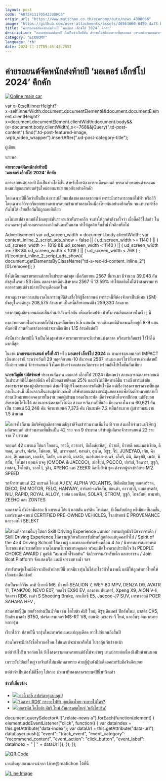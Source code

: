 ```yaml
---
layout: post
code: "ART2411170542JQ8HCB"
origin_url: "https://www.matichon.co.th/economy/auto/news_4900066"
image: "https://github.com/user-attachments/assets/46564660-8450-4a73-b33d-629ea3a7eff0"
title: "ค่ายรถยนต์จัดหนักส่งท้ายปี ‘มอเตอร์ เอ็กซ์โป 2024’ คึกคัก"
description: "ตลาดรถยนต์ปลายปี ถือเป็นช่วงไฮซีซั่น สำหรับใครต้องการจะซื้อรถยนต์ บรรดาค่ายรถยนต์จะระดมแคมเปญและรถยนต์รุ่นใหม่ออกมานำเสนอกันอย่างคึกคัก"
category: "ECONOMY"
language: "th"
date: 2024-11-17T05:46:43.255Z
---
```


# ค่ายรถยนต์จัดหนักส่งท้ายปี ‘มอเตอร์ เอ็กซ์โป 2024’ คึกคัก

[![](https://www.matichon.co.th/wp-content/uploads/2024/11/Online-main-car.jpg "Online main car")](https://www.matichon.co.th/wp-content/uploads/2024/11/Online-main-car.jpg)

var x=0;self.innerHeight?x=self.innerWidth:document.documentElement&&document.documentElement.clientHeight?x=document.documentElement.clientWidth:document.body&&(x=document.body.clientWidth),x<=768&&jQuery(".td-post-content").find(".td-post-featured-image, .wpb\_video\_wrapper").insertAfter(".ud-post-category-title");

ผู้เขียน

นายพล

**ค่ายรถยนต์จัดหนักส่งท้ายปี  
‘มอเตอร์ เอ็กซ์โป 2024’ คึกคัก**

ตลาดรถยนต์ปลายปี ถือเป็นช่วงไฮซีซั่น สำหรับใครต้องการจะซื้อรถยนต์ บรรดาค่ายรถยนต์จะระดมแคมเปญและรถยนต์รุ่นใหม่ออกมานำเสนอกันอย่างคึกคัก

โดยเฉพาะปีนี้ถือว่าเป็นปีแห่งการเปลี่ยนแปลงของตลาดรถยนต์ เพราะมีบรรดารถยนต์ไฟฟ้า หรืออีวี โดยเฉพาะอีวีจากจีนยกขบวนพาเหรดบุกเข้ามาทำตลาดในเมืองไทยกันอย่างครึกครื้น จนแทบจะจำชื่อกันไม่ได้ เรียกชื่อกันไม่ถูกเลยทีเดียว

มาไม่มาเปล่า แถมยังใช้กลยุทธ์หั่นราคาแล้วหั่นราคาอีก จนทำให้ลูกค้ากังวลใจว่า เมื่อซื้ออีวีไปแล้ว ในอนาคตรถรุ่นนี้จะลดราคาลงมาอีกคันละเป็นแสน ทำให้ลูกค้าเจ็บช้ำน้ำใจอีกหรือไม่

Advertisement var ud\_screen\_width = document.body.clientWidth; var content\_inline\_2\_script\_ads\_show = false || ( ud\_screen\_width >= 1140 ) || ( ud\_screen\_width >= 1019 && ud\_screen\_width < 1140 ) || ( ud\_screen\_width >= 768 && ud\_screen\_width < 1019 ) || ( ud\_screen\_width < 768 ) ; if(!content\_inline\_2\_script\_ads\_show){ document.getElementsByClassName("td-a-rec-id-content\_inline\_2")\[0\].remove(); }

ยิ่งได้เห็นยอดขายรถยนต์ภายในประเทศล่าสุด เมื่อกันยายน 2567 ที่ผ่านมา มีจำนวน 39,048 คัน ต่ำสุดในรอบ 53 เดือน ลดลงจากเดือนสิงหาคม 2567 ที่ 13.59% ทำให้อดคิดไม่ได้ว่าสงครามการตลาดรถยนต์ช่วงปลายปีจะดุเดือดแค่ไหน

สาเหตุมาจากความเข้มงวดในการอนุมัติสินเชื่อให้ผู้ซื้อรถยนต์ เพราะหนี้ที่ต้องจับตาเป็นพิเศษ (SM) ยังอยู่ในระดับสูง 208,575 ล้านบาท เป็นหนี้เสียรถยนต์ถึง 259,330 ล้านบาท

ทางกลุ่มผู้ผลิตรถยนต์และชิ้นส่วนกำลังหารือกัน เพื่อเตรียมปรับเป้าทั้งการผลิตและขายในเร็วๆ นี้

คาดว่ายอดขายในประเทศทั้งปีน่าจะเหลือเพียง 5.5 แสนคัน จากเดิมเคยมีตัวเลขเฉลี่ยอยู่ที่ 8-9 แสนคันต่อปี ส่วนตัวเลขส่งออกน่าจะเหลือเพียง 1.15 ล้านคันต่อปี

ดังนั้นช่วงปลายปีนี้ จึงเป็นโค้งสุดท้าย ค่ายรถพยายามจะชิงส่วนแบ่งตลาด หรือมาร์เก็ตแชร์ ไว้ให้ได้มากที่สุด

ในงาน **มหกรรมยานยนต์ ครั้งที่ 41** หรือ **มอเตอร์ เอ็กซ์โป 2024** ณ อาคารชาลเลนเจอร์ IMPACT เมืองทองธานี ระหว่างวันที่ 29 พฤศจิกายน-10 ธันวาคม 2567 งานมอเตอร์โชว์ทิ้งทวนช่วงปลายปี ทั้งค่ายรถยนต์ จักรยานยนต์ จึงโดดเข้ามาร่วมแสดงนวัตกรรม พร้อมอัดโปรโมชั่นกันเพียบ

**นายขวัญชัย ปภัสร์พงษ์** ประธานจัดงาน มอเตอร์ เอ็กซ์โป 2024 เปิดเผยว่า สถานการณ์ตลาดรถยนต์ในประเทศปีนี้ไม่ค่อยดีนัก ครึ่งปียอดขายติดลบ 25% และยังไม่มีทิศทางดีขึ้น รวมถึงการแข่งขันสงครามราคาของผู้ผลิตรถยนต์ ส่งผลให้ผู้บริโภคชะลอการตัดสินใจซื้อ แต่เชื่อว่าสงครามราคาจะสิ้นสุดภายในงานนี้ เนื่องจากเป็นงานสุดท้ายของปี บริษัทรถยนต์ต่างกระตุ้นยอดขายเพื่อปิดเป้าหมายปลายปี ส่วนเป้าหมายยอดจองภายในงาน ยอดผู้เข้าชม ยอดเงินสะพัด เชื่อว่าจะเติบโตจากปีก่อน แต่ยังบอกอัตราเติบโตไม่ได้ สถานการณ์ตลาดยังไม่นิ่ง ส่วนการจัดงานปีที่แล้ว มียอดจองในงาน 60,621 คัน เป็น รถยนต์ 53,248 คัน จักรยานยนต์ 7,373 คัน เงินสะพัด 7.2 หมื่นล้านบาท ผู้เข้าร่วมชมงาน 1.5 ล้านคน

![](https://www.matichon.co.th/wp-content/uploads/2024/11/รถหลัก-1-GWM-WEY-80-.png)อย่างไรก็ตาม มีบริษัทผู้ผลิตรถยนต์สัญชาติจีนเข้าร่วมงานเพิ่มขึ้น 8 ราย ส่งผลให้จำนวนบริษัทผู้ผลิตรถยนต์ เข้าร่วมงานเพิ่มขึ้นเป็น 42 ราย จาก 9 ประเทศ บริษัทผู้ผลิตรถจักรยานยนต์ 22 ราย จาก 7 ประเทศ

รถยนต์ 42 แบรนด์ ได้แก่ ไอออน, อาวดี้, อวาทาร์, บีเอ็มดับเบิลยู, บีวายดี, บีวายดี คอมเมอร์เชียล, ดีพอล, เดนซ่า, ฟอร์ด, โฟตอน, จีลี่, เกรทวอลล์, ฮอนด้า, ฮุนได, อีซูซุ, จี๊ป, JUNEYAO, เกีย, คิง ลอง, ลีปมอเตอร์, เลกซัส, โลตัส, มาเซราติ, มาสด้า, เมอร์เซเดส-เบนซ์, เอ็มจี, มินิ, มิตซูบิชิ, เนต้า, นิสสัน, โอโมด้า แอนด์ แจคู (OMODA & JAECOO), เปอโยต์, POCCO, ปอร์เช่, ริดดารา, ซูซูกิ, เทสลา, โตโยต้า, วอลโว่, วูลิง, XPENG และ ZEEKR อีกทั้งยังมี ชุดแต่งจากผู้นำเข้าอิสระ M’Z SPEED

รถจักรยานยนต์ 22 แบรนด์ ได้แก่ AJ EV, ALPHA VOLANTIS, บีเอ็มดับเบิลยู มอเตอร์ราด, DECO, EM MOTOR, FELO, HANWAY, ฮาร์เลย์-เดวิดสัน, ฮอนด้า, คาวาซากิ, แลมเบรตต้า, NIU, RAPID, ROYAL ALLOY, รอยัล แอนฟีลด์, SOLAR, STROM, ซูซูกิ, ไทรอัมพ์, ยามาฮ่า, ZEEHO และ ZONTES

นอกจากนี้ ยังมีรถมือสอง 5 แบรนด์ ได้แก่ แอสตัน มาร์ติน ไทม์เลส, บีเอ็มดับเบิลยู พรีเมียม ซีเลคชั่น, เมอร์เซเดส-เบนซ์ CERTIFIED PRE-OWNED VEHICLES, โรลส์รอยซ์ E PROVENANCE และวอลโว่ SELEKT

![](https://www.matichon.co.th/wp-content/uploads/2024/11/รถหลัก-3-ขวัญชัย.jpg)ส่วนกิจกรรมอื่นๆ ได้แก่ Skill Driving Experience Junior อบรมปลูกฝังวินัยจราจรเด็ก / Skill Driving Experience ให้ความรู้เกี่ยวกับการขับขี่รถที่ถูกต้องแก่บุคคลทั่วไป / Spirit of the 4×4 Driving School ให้ความรู้ และทดลองขับรถขับเคลื่อน 4 ล้อ / นิทรรศการสมาคมรถโบราณแห่งประเทศไทย อวดโฉมรถโบราณทรงคุณค่า พร้อมเปิดโหวตรถประทับใจ ชิง PEOPLE CHOICE AWARD / มูลนิธิ “ลมหายใจไร้มลทิน” จัดกิจกรรมสำหรับเด็ก และเยาวชน / Join Boat Platform จัดแสดงเรือ และกิจกรรมทางน้ำ ฯลฯ

สำหรับรถรุ่นใหม่มีคิวจะเปิดตัวปลายปีนี้ อาจมีบางรุ่นไม่ได้มาโชว์ตัวในงานนี้ แต่มีให้ลูกค้าชาวไทยให้เลือกชมเลือกช้อป

ถ้าเป็นรถอีวีจีน อาทิ บีวายดี M6, บีวายดี SEALION 7, WEY 80 MPV, DENZA D9, AVATR 11, TANK700, NEVO E07, วอลโว่ EX90 EV, ฉางอาน ฮันเตอร์, Xpeng X9, AION V-II, ริดดารา RD6, เนต้า S Shooting Brake, กาแล็กซี E5, Jaecoo-J7 SUV, เกรทวอลล์ POER SAHARA HEV ,

ส่วนค่ายญี่ปุ่น ยกตัวอย่างเป็นน้ำจิ้ม เช่น โตโยต้า คัมรี ใหม่, อีซูซุ ดีแมคซ์ ปิกอัพใหม่, มาสด้า CX5, ปิกอัพ มาสด้า BT50, ฟอร์ด เรนเจอร์ MS-RT V6, ฮอนด้า เอชอาร์-วี ใหม่, และอื่นๆ อีกมากมายหลายรุ่น

เรียกได้ว่า ปลายปีนี้ รถรุ่นใหม่มาพร้อมแคมเปญดุเดือด ยาวไปกันจนถึงสิ้นปี

ส่วนใครจะมีกำลังซื้อไหวแค่ไหน ไฟแนนซ์จะผ่านหรือไม่ ไปรอลุ้นกันข้างหน้า

แต่ถ้ายังไม่รีบ รอก่อนได้ ยังไงสงครามตลาดรถยนต์ยังไม่จบง่ายๆ บานปลายต่อเนื่องถึงปีหน้าแน่นอน

เพราะยังมียักษ์ใหญ่จากจีนยังไม่มาอีกหลายราย ค่ายญี่ปุ่นยังมีทีเด็ดออกมารับมือจีนอีกเยอะ

แต่ถ้าจำเป็นต้องใช้ก็ซื้อๆ ไปเถอะ ช่วงนาทีทองตลาดรถยนต์ปีนี้มาถึงแล้ว

#### ข่าวที่เกี่ยวข้อง

*   [![](https://www.matichon.co.th/wp-content/uploads/2024/11/Online-051011.jpg)อาวดี้ เอ5 สปอร์ตหรูแบบคูเป้](https://www.matichon.co.th/economy/auto/news_4890475)
*   [![](https://www.matichon.co.th/wp-content/uploads/2024/10/3-Online.jpg)‘ริดดารา RD6’ กระบะไฟฟ้า บุกเมืองไทย-จะขายให้ใคร?](https://www.matichon.co.th/economy/auto/news_4875840)
*   [![](https://www.matichon.co.th/wp-content/uploads/2024/10/01.Online.jpg)ถอดรหัส โตโยต้า คัมรี ใหม่ อัพเกรดชุดใหญ่ ‘พลังไฮบริด’](https://www.matichon.co.th/economy/auto/news_4865022)

document.querySelectorAll(".relate-news a").forEach(function(element) { element.addEventListener("click", function() { var dataIndex = this.getAttribute("data-index"); var dataUrl = this.getAttribute("data-url"); dataLayer.push({ "event": "track\_event", "event\_category": "recommend\_content", "event\_action": "click\_button", "event\_label": dataIndex + " | " + dataUrl }); }); });

[![QR Code](https://www.matichon.co.th/wp-content/uploads/2023/07/wob1371z.jpg)](https://lin.ee/ht0nDxX)

เกาะติดทุกสถานการณ์จาก Line@matichon ได้ที่นี่

[![Line Image](https://www.matichon.co.th/wp-content/uploads/2023/07/th.png)](https://lin.ee/ht0nDxX)